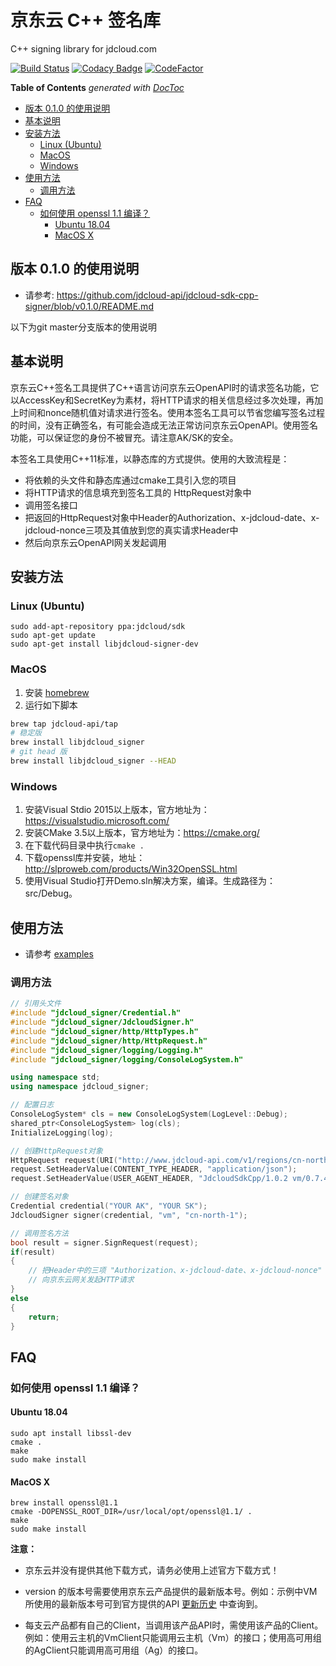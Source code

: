 # 京东云 C++ 签名库

C++ signing library for jdcloud.com

[![Build Status](https://travis-ci.org/jdcloud-api/jdcloud-sdk-cpp-signer.svg?branch=master)](https://travis-ci.org/jdcloud-api/jdcloud-sdk-cpp-signer)
[![Codacy Badge](https://api.codacy.com/project/badge/Grade/95b764853f0d4660916c3f1f9a4c5749)](https://app.codacy.com/app/lidaobing/jdcloud-sdk-cpp-signer?utm_source=github.com&utm_medium=referral&utm_content=jdcloud-api/jdcloud-sdk-cpp-signer&utm_campaign=Badge_Grade_Dashboard)
[![CodeFactor](https://www.codefactor.io/repository/github/jdcloud-api/jdcloud-sdk-cpp-signer/badge)](https://www.codefactor.io/repository/github/jdcloud-api/jdcloud-sdk-cpp-signer)

<!-- START doctoc generated TOC please keep comment here to allow auto update -->
<!-- DON'T EDIT THIS SECTION, INSTEAD RE-RUN doctoc TO UPDATE -->
**Table of Contents**  *generated with [DocToc](https://github.com/thlorenz/doctoc)*

- [版本 0.1.0 的使用说明](#%E7%89%88%E6%9C%AC-010-%E7%9A%84%E4%BD%BF%E7%94%A8%E8%AF%B4%E6%98%8E)
- [基本说明](#%E5%9F%BA%E6%9C%AC%E8%AF%B4%E6%98%8E)
- [安装方法](#%E5%AE%89%E8%A3%85%E6%96%B9%E6%B3%95)
  - [Linux (Ubuntu)](#linux-ubuntu)
  - [MacOS](#macos)
  - [Windows](#windows)
- [使用方法](#%E4%BD%BF%E7%94%A8%E6%96%B9%E6%B3%95)
  - [调用方法](#%E8%B0%83%E7%94%A8%E6%96%B9%E6%B3%95)
- [FAQ](#faq)
  - [如何使用 openssl 1.1 编译？](#%E5%A6%82%E4%BD%95%E4%BD%BF%E7%94%A8-openssl-11-%E7%BC%96%E8%AF%91)
    - [Ubuntu 18.04](#ubuntu-1804)
    - [MacOS X](#macos-x)

<!-- END doctoc generated TOC please keep comment here to allow auto update -->

## 版本 0.1.0 的使用说明

* 请参考: https://github.com/jdcloud-api/jdcloud-sdk-cpp-signer/blob/v0.1.0/README.md

以下为git master分支版本的使用说明

## 基本说明
京东云C++签名工具提供了C++语言访问京东云OpenAPI时的请求签名功能，它以AccessKey和SecretKey为素材，将HTTP请求的相关信息经过多次处理，再加上时间和nonce随机值对请求进行签名。使用本签名工具可以节省您编写签名过程的时间，没有正确签名，有可能会造成无法正常访问京东云OpenAPI。使用签名功能，可以保证您的身份不被冒充。请注意AK/SK的安全。

本签名工具使用C++11标准，以静态库的方式提供。使用的大致流程是：
- 将依赖的头文件和静态库通过cmake工具引入您的项目
- 将HTTP请求的信息填充到签名工具的 HttpRequest对象中
- 调用签名接口
- 把返回的HttpRequest对象中Header的Authorization、x-jdcloud-date、x-jdcloud-nonce三项及其值放到您的真实请求Header中
- 然后向京东云OpenAPI网关发起调用

## 安装方法
### Linux (Ubuntu)

```
sudo add-apt-repository ppa:jdcloud/sdk
sudo apt-get update
sudo apt-get install libjdcloud-signer-dev
```

### MacOS

1. 安装 [homebrew](https://brew.sh/index_zh-cn)
2. 运行如下脚本

```sh
brew tap jdcloud-api/tap
# 稳定版
brew install libjdcloud_signer
# git head 版
brew install libjdcloud_signer --HEAD
```

### Windows
1. 安装Visual Stdio 2015以上版本，官方地址为：https://visualstudio.microsoft.com/
2. 安装CMake 3.5以上版本，官方地址为：https://cmake.org/
3. 在下载代码目录中执行`cmake .`
4. 下载openssl库并安装，地址：http://slproweb.com/products/Win32OpenSSL.html
5. 使用Visual Studio打开Demo.sln解决方案，编译。生成路径为：src/Debug。
## 使用方法

* 请参考 [examples](./examples)

### 调用方法

```cpp
// 引用头文件
#include "jdcloud_signer/Credential.h"
#include "jdcloud_signer/JdcloudSigner.h"
#include "jdcloud_signer/http/HttpTypes.h"
#include "jdcloud_signer/http/HttpRequest.h"
#include "jdcloud_signer/logging/Logging.h"
#include "jdcloud_signer/logging/ConsoleLogSystem.h"

using namespace std;
using namespace jdcloud_signer;

// 配置日志
ConsoleLogSystem* cls = new ConsoleLogSystem(LogLevel::Debug);
shared_ptr<ConsoleLogSystem> log(cls);
InitializeLogging(log);

// 创建HttpRequest对象
HttpRequest request(URI("http://www.jdcloud-api.com/v1/regions/cn-north-1/instances?pageNumber=2&pageSize=10"), HttpMethod::HTTP_GET);
request.SetHeaderValue(CONTENT_TYPE_HEADER, "application/json");
request.SetHeaderValue(USER_AGENT_HEADER, "JdcloudSdkCpp/1.0.2 vm/0.7.4");

// 创建签名对象
Credential credential("YOUR AK", "YOUR SK");
JdcloudSigner signer(credential, "vm", "cn-north-1");

// 调用签名方法
bool result = signer.SignRequest(request);
if(result)
{
    // 把Header中的三项 "Authorization、x-jdcloud-date、x-jdcloud-nonce" 放到真正的请求头中
    // 向京东云网关发起HTTP请求
}
else
{
    return;
}
```

## FAQ
### 如何使用 openssl 1.1 编译？

#### Ubuntu 18.04

```
sudo apt install libssl-dev
cmake .
make
sudo make install
```

#### MacOS X

```
brew install openssl@1.1
cmake -DOPENSSL_ROOT_DIR=/usr/local/opt/openssl@1.1/ .
make
sudo make install
```

**注意：**

- 京东云并没有提供其他下载方式，请务必使用上述官方下载方式！

- version 的版本号需要使用京东云产品提供的最新版本号。例如：示例中VM所使用的最新版本号可到官方提供的API  [更新历史](../../API/Virtual-Machines/ChangeLog.md)  中查询到。

- 每支云产品都有自己的Client，当调用该产品API时，需使用该产品的Client。例如：使用云主机的VmClient只能调用云主机（Vm）的接口；使用高可用组的AgClient只能调用高可用组（Ag）的接口。
